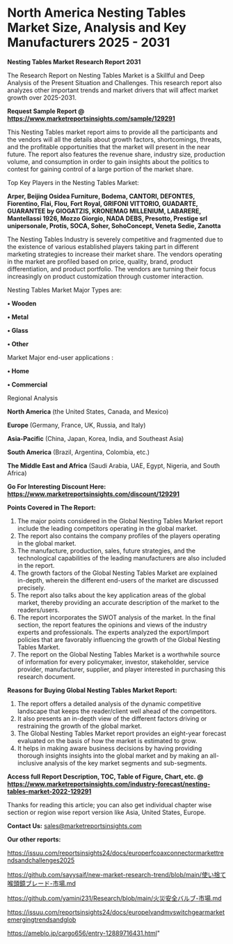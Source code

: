 # North America Nesting Tables Market Size, Analysis and Key Manufacturers 2025 - 2031

<strong>Nesting Tables Market Research Report 2031</strong>

The Research Report on Nesting Tables Market is a Skillful and Deep Analysis of the Present Situation and Challenges. This research report also analyzes other important trends and market drivers that will affect market growth over 2025-2031.

<strong>Request Sample Report @ <a href=https://www.marketreportsinsights.com/sample/129291>https://www.marketreportsinsights.com/sample/129291</a></strong>

This Nesting Tables market report aims to provide all the participants and the vendors will all the details about growth factors, shortcomings, threats, and the profitable opportunities that the market will present in the near future. The report also features the revenue share, industry size, production volume, and consumption in order to gain insights about the politics to contest for gaining control of a large portion of the market share.

Top Key Players in the Nesting Tables Market:

<strong>Arper, Beijing Osidea Furniture, Bodema, CANTORI, DEFONTES, Fiorentino, Flai, Flou, Fort Royal, GRIFONI VITTORIO, GUADARTE, GUARANTEE by GIOGATZIS, KRONEMAG MILLENIUM, LABARERE, Mantellassi 1926, Mozzo Giorgio, NADA DEBS, Presotto, Prestige srl unipersonale, Protis, SOCA, Soher, SohoConcept, Veneta Sedie, Zanotta</strong>

The Nesting Tables Industry is severely competitive and fragmented due to the existence of various established players taking part in different marketing strategies to increase their market share. The vendors operating in the market are profiled based on price, quality, brand, product differentiation, and product portfolio. The vendors are turning their focus increasingly on product customization through customer interaction.

Nesting Tables Market Major Types are:

<strong>• Wooden

• Metal

• Glass

• Other</strong>

Market Major end-user applications :

<strong>• Home

• Commercial</strong>

Regional Analysis

</u><strong><b>North America</b></strong> (the United States, Canada, and Mexico)

<strong><b>Europe </b></strong>(Germany, France, UK, Russia, and Italy)

<strong><b>Asia-Pacific</b></strong> (China, Japan, Korea, India, and Southeast Asia)

<strong><b>South America</b></strong> (Brazil, Argentina, Colombia, etc.)

<strong><b>The Middle East and Africa</b></strong> (Saudi Arabia, UAE, Egypt, Nigeria, and South Africa)

<strong>Go For Interesting Discount Here: <a href=https://www.marketreportsinsights.com/discount/129291>https://www.marketreportsinsights.com/discount/129291</a></strong>

<strong>Points Covered in The Report:</strong>
<ol>
  <li>The major points considered in the Global Nesting Tables Market report include the leading competitors operating in the global market.</li>
  <li>The report also contains the company profiles of the players operating in the global market.</li>
  <li>The manufacture, production, sales, future strategies, and the technological capabilities of the leading manufacturers are also included in the report.</li>
  <li>The growth factors of the Global Nesting Tables Market are explained in-depth, wherein the different end-users of the market are discussed precisely.</li>
  <li>The report also talks about the key application areas of the global market, thereby providing an accurate description of the market to the readers/users.</li>
  <li>The report incorporates the SWOT analysis of the market. In the final section, the report features the opinions and views of the industry experts and professionals. The experts analyzed the export/import policies that are favorably influencing the growth of the Global Nesting Tables Market.</li>
  <li>The report on the Global Nesting Tables Market is a worthwhile source of information for every policymaker, investor, stakeholder, service provider, manufacturer, supplier, and player interested in purchasing this research document.</li>
</ol>
<strong>Reasons for Buying Global Nesting Tables Market Report:</strong>

<ol>
  <li>The report offers a detailed analysis of the dynamic competitive landscape that keeps the reader/client well ahead of the competitors.</li>
  <li>It also presents an in-depth view of the different factors driving or restraining the growth of the global market.</li>
  <li>The Global Nesting Tables Market report provides an eight-year forecast evaluated on the basis of how the market is estimated to grow.</li>
  <li>It helps in making aware business decisions by having providing thorough insights insights into the global market and by making an all-inclusive analysis of the key market segments and sub-segments.</li>
</ol>
<strong>Access full Report Description, TOC, Table of Figure, Chart, etc. @ <a href=https://www.marketreportsinsights.com/industry-forecast/nesting-tables-market-2022-129291>https://www.marketreportsinsights.com/industry-forecast/nesting-tables-market-2022-129291</a></strong>


Thanks for reading this article; you can also get individual chapter wise section or region wise report version like Asia, United States, Europe.

<strong>Contact Us:</strong>
sales@marketreportsinsights.com

<strong>Our other reports:</strong>

<a href=https://issuu.com/reportsinsights24/docs/europerfcoaxconnectormarkettrendsandchallenges2025>https://issuu.com/reportsinsights24/docs/europerfcoaxconnectormarkettrendsandchallenges2025</a>

<a href=https://github.com/sayysaif/new-market-research-trend/blob/main/使い捨て喉頭鏡ブレード-市場.md>https://github.com/sayysaif/new-market-research-trend/blob/main/使い捨て喉頭鏡ブレード-市場.md</a>

<a href=https://github.com/yamini231/Research/blob/main/火災安全バルブ-市場.md>https://github.com/yamini231/Research/blob/main/火災安全バルブ-市場.md</a>

<a href=https://issuu.com/reportsinsights24/docs/europelvandmvswitchgearmarketemergingtrendsandglob>https://issuu.com/reportsinsights24/docs/europelvandmvswitchgearmarketemergingtrendsandglob</a>

<a href=https://ameblo.jp/cargo656/entry-12889716431.html>https://ameblo.jp/cargo656/entry-12889716431.html</a>"
